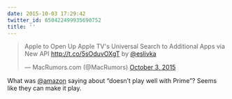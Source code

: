 ```yaml
---
date: 2015-10-03 17:29:42
twitter_id: 650422499935690752
title: ''
---
```


<blockquote class="twitter-tweet"><p lang="en" dir="ltr">Apple to Open Up Apple TV&#39;s Universal Search to Additional Apps via New API <a href="http://t.co/5sOduvOXgT">http://t.co/5sOduvOXgT</a> by <a href="https://twitter.com/eslivka?ref_src=twsrc%5Etfw">@eslivka</a></p>&mdash; MacRumors.com (@MacRumors) <a href="https://twitter.com/MacRumors/status/650403473507221504?ref_src=twsrc%5Etfw">October 3, 2015</a></blockquote>
<script async src="https://platform.twitter.com/widgets.js" charset="utf-8"></script>

What was [@amazon](https://twitter.com/amazon) saying about “doesn’t play well with Prime”? Seems like they can make it play. 
